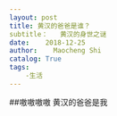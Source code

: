 ```yaml
---
layout: post
title: 黄汉的爸爸是谁？
subtitle：   黄汉的身世之谜
date:    2018-12-25
author:    Maocheng Shi
catalog: True
tags:
    -生活
---
```


##嗷嗷嗷嗷
黄汉的爸爸是我  